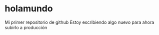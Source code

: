 # holamundo
Mi primer repositorio de github
Estoy escribiendo algo nuevo para ahora subirlo a producción
